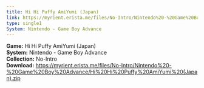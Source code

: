 ```yaml
---
title: Hi Hi Puffy AmiYumi (Japan)
link: https://myrient.erista.me/files/No-Intro/Nintendo%20-%20Game%20Boy%20Advance/Hi%20Hi%20Puffy%20AmiYumi%20(Japan).zip
type: single1
System: Nintendo - Game Boy Advance
---
```

<b>Game:</b> Hi Hi Puffy AmiYumi (Japan)<br>
<b>System:</b> Nintendo - Game Boy Advance<br>
<b>Collection:</b> No-Intro<br>
<b>Download:</b> https://myrient.erista.me/files/No-Intro/Nintendo%20-%20Game%20Boy%20Advance/Hi%20Hi%20Puffy%20AmiYumi%20(Japan).zip